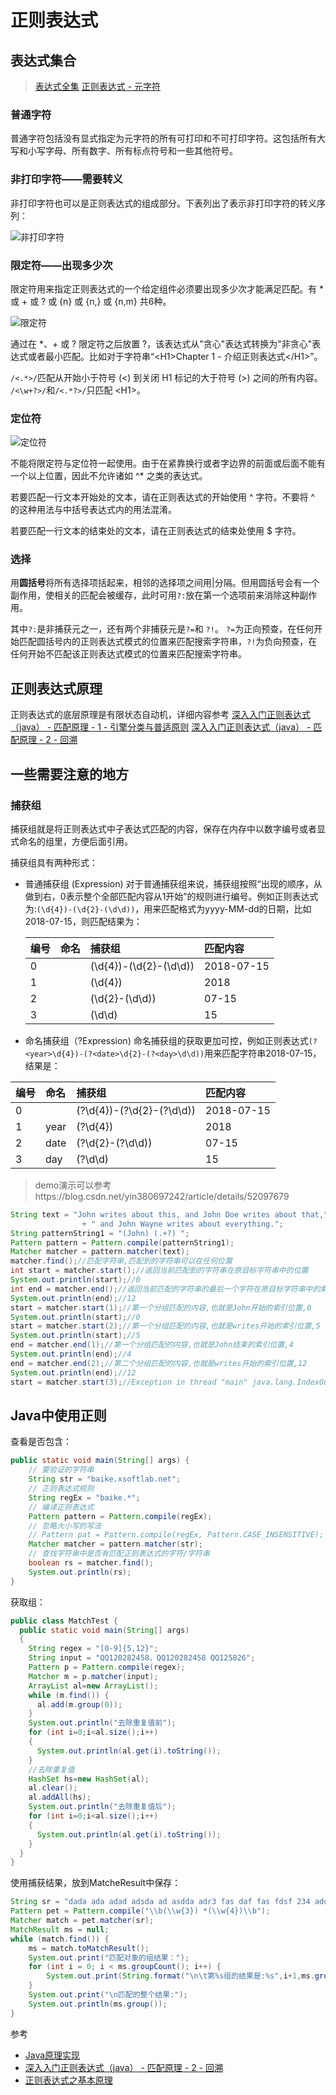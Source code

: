 # 正则表达式

## 表达式集合
> [表达式全集](http://tool.oschina.net/uploads/apidocs/jquery/regexp.html)
> [正则表达式 - 元字符](http://www.runoob.com/regexp/regexp-metachar.html)

### 普通字符
普通字符包括没有显式指定为元字符的所有可打印和不可打印字符。这包括所有大写和小写字母、所有数字、所有标点符号和一些其他符号。

### 非打印字符——需要转义
非打印字符也可以是正则表达式的组成部分。下表列出了表示非打印字符的转义序列：

![非打印字符](http://ovn0i3kdg.bkt.clouddn.com/%E6%AD%A3%E5%88%99%E8%A1%A8%E8%BE%BE%E5%BC%8F-%E9%9D%9E%E6%89%93%E5%8D%B0%E5%AD%97%E7%AC%A6.png)

### 限定符——出现多少次
限定符用来指定正则表达式的一个给定组件必须要出现多少次才能满足匹配。有 * 或 + 或 ? 或 {n} 或 {n,} 或 {n,m} 共6种。

![限定符](http://ovn0i3kdg.bkt.clouddn.com/%E6%AD%A3%E5%88%99%E8%A1%A8%E8%BE%BE%E5%BC%8F-%E9%99%90%E5%AE%9A%E7%AC%A6.png)

通过在 \*、+ 或 ? 限定符之后放置 ?，该表达式从"贪心"表达式转换为"非贪心"表达式或者最小匹配。比如对于字符串“&lt;H1&gt;Chapter 1 - 介绍正则表达式&lt;/H1&gt;”。

`/<.*>/`匹配从开始小于符号 (<) 到关闭 H1 标记的大于符号 (>) 之间的所有内容。
`/<\w+?>/`和`/<.*?>/`只匹配 &lt;H1&gt;。

### 定位符
![定位符](http://ovn0i3kdg.bkt.clouddn.com/%E5%AE%9A%E4%BD%8D%E7%AC%A6.png)

不能将限定符与定位符一起使用。由于在紧靠换行或者字边界的前面或后面不能有一个以上位置，因此不允许诸如 ^* 之类的表达式。

若要匹配一行文本开始处的文本，请在正则表达式的开始使用 ^ 字符。不要将 ^ 的这种用法与中括号表达式内的用法混淆。

若要匹配一行文本的结束处的文本，请在正则表达式的结束处使用 $ 字符。

### 选择
用**圆括号**将所有选择项括起来，相邻的选择项之间用|分隔。但用圆括号会有一个副作用，使相关的匹配会被缓存，此时可用`?:`放在第一个选项前来消除这种副作用。

其中` ?: `是非捕获元之一，还有两个非捕获元是` ?= `和 `?!`。
` ?= `为正向预查，在任何开始匹配圆括号内的正则表达式模式的位置来匹配搜索字符串，`?!`为负向预查，在任何开始不匹配该正则表达式模式的位置来匹配搜索字符串。

## 正则表达式原理
正则表达式的底层原理是有限状态自动机，详细内容参考 [深入入门正则表达式（java） - 匹配原理 - 1 - 引擎分类与普适原则](http://su1216.iteye.com/blog/1662046)  [深入入门正则表达式（java） - 匹配原理 - 2 - 回溯](http://su1216.iteye.com/blog/1662046)

## 一些需要注意的地方
### 捕获组
捕获组就是将正则表达式中子表达式匹配的内容，保存在内存中以数字编号或者显式命名的组里，方便后面引用。

捕获组具有两种形式：
* 普通捕获组 (Expression)
对于普通捕获组来说，捕获组按照“出现的顺序，从做到右，0表示整个全部匹配内容从1开始”的规则进行编号。例如正则表达式为:`(\d{4})-(\d{2}-(\d\d))`，用来匹配格式为yyyy-MM-dd的日期，比如2018-07-15，则匹配结果为：


  | 编号 | 命名 | 捕获组| 匹配内容|
  | :------------- | :------------- |:------------- |:------------- |
  | 0   | | (\d{4})-(\d{2}-(\d\d))     |2018-07-15|
  |1   |   | (\d{4})  | 2018  |
  |2   |   |  (\d{2}-(\d\d)) |  07-15 |
  |3   |   |   (\d\d)|  15 |

* 命名捕获组（?<name>Expression)
命名捕获组的获取更加可控，例如正则表达式`(?<year>\d{4})-(?<date>\d{2}-(?<day>\d\d))`用来匹配字符串2018-07-15，结果是：

| 编号 | 命名 | 捕获组| 匹配内容|
| :------------- | :------------- |:------------- |:------------- |
| 0   | | (?<year>\d{4})-(?<date>\d{2}-(?<day>\d\d))     |2018-07-15|
|1   |  year | (?<year>\d{4})  | 2018  |
|2   |  date |  (?<date>\d{2}-(?<day>\d\d)) |  07-15 |
|3   | day  |  (?<day>\d\d)|  15 |

> demo演示可以参考https://blog.csdn.net/yin380697242/article/details/52097679
```Java
String text = "John writes about this, and John Doe writes about that,"
                + " and John Wayne writes about everything.";
String patternString1 = "(John) (.+?) ";
Pattern pattern = Pattern.compile(patternString1);
Matcher matcher = pattern.matcher(text);
matcher.find();//匹配字符串,匹配到的字符串可以在任何位置
int start = matcher.start();//返回当前匹配到的字符串在原目标字符串中的位置
System.out.println(start);//0
int end = matcher.end();//返回当前匹配的字符串的最后一个字符在原目标字符串中的索引位置
System.out.println(end);//12
start = matcher.start(1);//第一个分组匹配的内容,也就是John开始的索引位置,0
System.out.println(start);//0
start = matcher.start(2);//第一个分组匹配的内容,也就是writes开始的索引位置,5
System.out.println(start);//5
end = matcher.end(1);//第一个分组匹配的内容,也就是John结束的索引位置,4
System.out.println(end);//4
end = matcher.end(2);//第二个分组匹配的内容,也就是writes开始的索引位置,12
System.out.println(end);//12
start = matcher.start(3);//Exception in thread "main" java.lang.IndexOutOfBoundsException: No group 3
```


## Java中使用正则
查看是否包含：
```Java
public static void main(String[] args) {
    // 要验证的字符串
    String str = "baike.xsoftlab.net";
    // 正则表达式规则
    String regEx = "baike.*";
    // 编译正则表达式
    Pattern pattern = Pattern.compile(regEx);
    // 忽略大小写的写法
    // Pattern pat = Pattern.compile(regEx, Pattern.CASE_INSENSITIVE);
    Matcher matcher = pattern.matcher(str);
    // 查找字符串中是否有匹配正则表达式的字符/字符串
    boolean rs = matcher.find();
    System.out.println(rs);
}
```
获取组：
```Java
public class MatchTest {
  public static void main(String[] args)
  {
    String regex = "[0-9]{5,12}";
    String input = "QQ120282458，QQ120282458 QQ125826";
    Pattern p = Pattern.compile(regex);
    Matcher m = p.matcher(input);
    ArrayList al=new ArrayList();
    while (m.find()) {
      al.add(m.group(0));
    }
    System.out.println("去除重复值前");
    for (int i=0;i<al.size();i++)
    {
      System.out.println(al.get(i).toString());
    }
    //去除重复值
    HashSet hs=new HashSet(al);
    al.clear();
    al.addAll(hs);
    System.out.println("去除重复值后");
    for (int i=0;i<al.size();i++)
    {
      System.out.println(al.get(i).toString());
    }
  }
}
```

使用捕获结果，放到MatcheResult中保存：
```Java
String sr = "dada ada adad adsda ad asdda adr3 fas daf fas fdsf 234 adda";
Pattern pet = Pattern.compile("\\b(\\w{3}) *(\\w{4})\\b");
Matcher match = pet.matcher(sr);
MatchResult ms = null;
while (match.find()) {
    ms = match.toMatchResult();
    System.out.print("匹配对象的组结果：");
    for (int i = 0; i < ms.groupCount(); i++) {
        System.out.print(String.format("\n\t第%s组的结果是:%s",i+1,ms.group(i + 1)));
    }
    System.out.print("\n匹配的整个结果:");
    System.out.println(ms.group());
}
```

参考
* [Java原理实现](http://su1216.iteye.com/blog/1571083)
* [深入入门正则表达式（java） - 匹配原理 - 2 - 回溯](http://su1216.iteye.com/blog/1662046)
* [正则表达式之基本原理](https://www.cnblogs.com/longhuihu/p/4128203.html)
